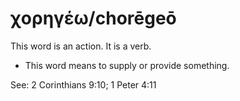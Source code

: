 # χορηγέω/chorēgeō
This word is an action. It is a verb.

* This word means to supply or provide something. 

See: 2 Corinthians 9:10; 1 Peter 4:11
